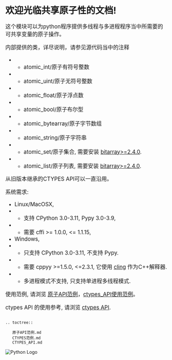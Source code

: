 欢迎光临共享原子性的文档!
=========================================

<big> 这个模块可以为python程序提供多线程与多进程程序当中所需要的可共享变量的原子操作。

内部提供的类，详尽说明，请参见源代码当中的注释
- - atomic_int/原子有符号整数
- - atomic_uint/原子无符号整数
- - atomic_float/原子浮点数
- - atomic_bool/原子布尔型
- - atomic_bytearray/原子字节数组
- - atomic_string/原子字符串
- - atomic_set/原子集合, 需要安装 [bitarray>=2.4.0](https://pypi.org/project/bitarray/).
- - atomic_list/原子列表, 需要安装 [bitarray>=2.4.0](https://pypi.org/project/bitarray/).

从旧版本继承的CTYPES API可以一直沿用。

系统需求:
- Linux/MacOSX, 
- - 支持 CPython 3.0-3.11, Pypy 3.0-3.9, 
- - 需要 cffi >= 1.0.0, <= 1.1.15, 
- Windows, 
- - 只支持 CPython 3.0-3.11, 不支持 Pypy. 
- - 需要 cppyy >=1.5.0, <=2.3.1, 它使用 [cling](https://github.com/vgvassilev/cling/tree/master/tools/packaging) 作为C++解释器.
- - 多进程模式不支持, 只支持单进程多线程模式.

使用范例, 请浏览 [原子API范例](./原子API范例.md)，[ctypes_API使用范例](./CTYPES范例.md)。

ctypes API 的使用参考, 请浏览 [ctypes API](./CTYPES_API.md).</big>

##

```{eval-rst}
.. toctree::

   原子API范例.md
   CTYPES范例.md
   CTYPES_API.md

 ```
 
 ![Python Logo](https://www.python.org/static/community_logos/python-logo.png)

